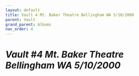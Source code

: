```yaml
---
layout: default
title: Vault 4 Mt. Baker Theatre Bellingham WA 5/10/2000
parent: Vault
grand_parent: Albums
nav_order: 4
---
```


# *Vault #4 Mt. Baker Theatre Bellingham WA 5/10/2000*